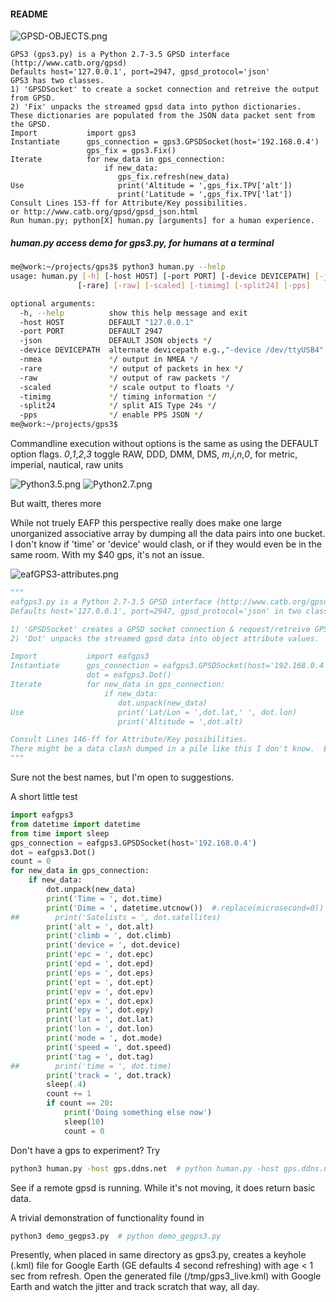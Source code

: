 #### README #####
![GPSD-OBJECTS.png](http://i.imgur.com/jm1rYT8.png)
```
GPS3 (gps3.py) is a Python 2.7-3.5 GPSD interface (http://www.catb.org/gpsd)
Defaults host='127.0.0.1', port=2947, gpsd_protocol='json'
GPS3 has two classes.
1) 'GPSDSocket' to create a socket connection and retreive the output from GPSD.
2) 'Fix' unpacks the streamed gpsd data into python dictionaries.
These dictionaries are populated from the JSON data packet sent from the GPSD.
Import           import gps3
Instantiate      gps_connection = gps3.GPSDSocket(host='192.168.0.4')
                 gps_fix = gps3.Fix()
Iterate          for new_data in gps_connection:
                     if new_data:
                        gps_fix.refresh(new_data)
Use                     print('Altitude = ',gps_fix.TPV['alt'])
                        print('Latitude = ',gps_fix.TPV['lat'])
Consult Lines 153-ff for Attribute/Key possibilities.
or http://www.catb.org/gpsd/gpsd_json.html
Run human.py; python[X] human.py [arguments] for a human experience.

```

##### human.py access demo for gps3.py, for humans at a terminal #####
```bash
me@work:~/projects/gps3$ python3 human.py --help
usage: human.py [-h] [-host HOST] [-port PORT] [-device DEVICEPATH] [-json] [-nmea]
               [-rare] [-raw] [-scaled] [-timimg] [-split24] [-pps]

optional arguments:
  -h, --help          show this help message and exit
  -host HOST          DEFAULT "127.0.0.1"
  -port PORT          DEFAULT 2947
  -json               DEFAULT JSON objects */
  -device DEVICEPATH  alternate devicepath e.g.,"-device /dev/ttyUSB4"
  -nmea               */ output in NMEA */
  -rare               */ output of packets in hex */
  -raw                */ output of raw packets */
  -scaled             */ scale output to floats */
  -timimg             */ timing information */
  -split24            */ split AIS Type 24s */
  -pps                */ enable PPS JSON */
me@work:~/projects/gps3$
```
Commandline execution without options is the same as using the DEFAULT option flags.
*0*,*1*,*2*,*3* toggle RAW, DDD, DMM, DMS, *m*,*i*,*n*,*0*, for metric, imperial, nautical, raw units

![Python3.5.png](http://i.imgur.com/hG1cFq3.png)   ![Python2.7.png](http://i.imgur.com/gUoZfHd.png)

 But waitt, theres more

 While not truely EAFP this perspective really does make one large unorganized associative array by
 dumping all the data pairs into one bucket.  I don't know if 'time' or 'device' would clash, or if
 they would even be in the same room.  With my $40 gps, it's not an issue.

![eafGPS3-attributes.png](http://i.imgur.com/hXCh3aW.png)

````python
"""
eafgps3.py is a Python 2.7-3.5 GPSD interface (http://www.catb.org/gpsd)
Defaults host='127.0.0.1', port=2947, gpsd_protocol='json' in two classes.

1) 'GPSDSocket' creates a GPSD socket connection & request/retreive GPSD output.
2) 'Dot' unpacks the streamed gpsd data into object attribute values.

Import           import eafgps3
Instantiate      gps_connection = eafgps3.GPSDSocket(host='192.168.0.4')
                 dot = eafgps3.Dot()
Iterate          for new_data in gps_connection:
                     if new_data:
                        dot.unpack(new_data)
Use                     print('Lat/Lon = ',dot.lat,' ', dot.lon)
                        print('Altitude = ',dot.alt)

Consult Lines 146-ff for Attribute/Key possibilities.
There might be a data clash dumped in a pile like this I don't know.  EAFP,
"""
````
Sure not the best names, but I'm open to suggestions.

A short little test
```python
import eafgps3
from datetime import datetime
from time import sleep
gps_connection = eafgps3.GPSDSocket(host='192.168.0.4')
dot = eafgps3.Dot()
count = 0
for new_data in gps_connection:
    if new_data:
        dot.unpack(new_data)
        print('Time = ', dot.time)
        print('Dime = ', datetime.utcnow())  #.replace(microsecond=0))
##        print('Satelists = ', dot.satellites)
        print('alt = ', dot.alt)
        print('climb = ', dot.climb)
        print('device = ', dot.device)
        print('epc = ', dot.epc)
        print('epd = ', dot.epd)
        print('eps = ', dot.eps)
        print('ept = ', dot.ept)
        print('epv = ', dot.epv)
        print('epx = ', dot.epx)
        print('epy = ', dot.epy)
        print('lat = ', dot.lat)
        print('lon = ', dot.lon)
        print('mode = ', dot.mode)
        print('speed = ', dot.speed)
        print('tag = ', dot.tag)
##        print('time = ', dot.time)
        print('track = ', dot.track)
        sleep(.4)
        count += 1
        if count == 20:
            print('Doing something else now')
            sleep(10)
            count = 0
```

Don't have a gps to experiment?   Try
```bash
python3 human.py -host gps.ddns.net  # python human.py -host gps.ddns.net
```
See if a remote gpsd is running.  While it's not moving, it does return basic data.

A trivial demonstration of functionality found in
```bash
python3 demo_gegps3.py  # python demo_gegps3.py
```
Presently, when placed in same directory as gps3.py, creates a keyhole (.kml) file for Google Earth (GE defaults 4 second refreshing) with age < 1 sec from refresh.
Open the generated file (/tmp/gps3_live.kml) with Google Earth and watch the jitter and track scratch that way, all day.
